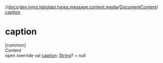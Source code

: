 //[docs](../../../index.md)/[dev.inmo.tgbotapi.types.message.content.media](../index.md)/[DocumentContent](index.md)/[caption](caption.md)



# caption  
[common]  
Content  
open override val [caption](caption.md): [String](https://kotlinlang.org/api/latest/jvm/stdlib/kotlin/-string/index.html)? = null  



